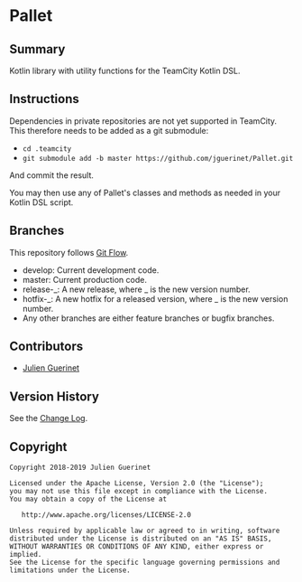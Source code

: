 # Pallet

## Summary

Kotlin library with utility functions for the TeamCity Kotlin DSL.

## Instructions

Dependencies in private repositories are not yet supported in TeamCity. This therefore needs to be added as a git submodule:

-   `cd .teamcity`
-   `git submodule add -b master https://github.com/jguerinet/Pallet.git`

And commit the result.

You may then use any of Pallet's classes and methods as needed in your Kotlin DSL script.

## Branches

This repository follows [Git Flow](https://nvie.com/posts/a-successful-git-branching-model/).

-   develop: Current development code.
-   master: Current production code.
-   release-_: A new release, where _ is the new version number.
-   hotfix-_: A new hotfix for a released version, where _ is the new version number.
-   Any other branches are either feature branches or bugfix branches.

## Contributors

-   [Julien Guerinet](https://github.com/jguerinet)

## Version History

See the [Change Log](CHANGELOG.md).

## Copyright

    Copyright 2018-2019 Julien Guerinet

    Licensed under the Apache License, Version 2.0 (the "License");
    you may not use this file except in compliance with the License.
    You may obtain a copy of the License at

       http://www.apache.org/licenses/LICENSE-2.0

    Unless required by applicable law or agreed to in writing, software
    distributed under the License is distributed on an "AS IS" BASIS,
    WITHOUT WARRANTIES OR CONDITIONS OF ANY KIND, either express or implied.
    See the License for the specific language governing permissions and
    limitations under the License.
